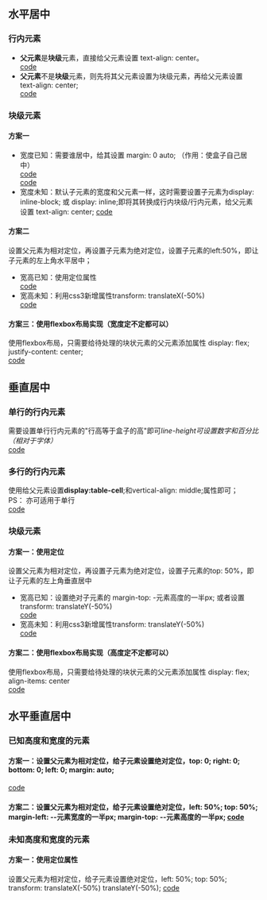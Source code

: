 ## 水平居中  
### 行内元素  
* **父元素**是**块级**元素，直接给父元素设置 text-align: center。  
[code](./center/horizontalLineWithBlockParentTest.html)  
* **父元素**不是**块级**元素，则先将其父元素设置为块级元素，再给父元素设置 text-align: center;  
[code](./center/horizontalLineWithBlockParentTest.html)  
### 块级元素  
#### 方案一  
* 宽度已知：需要谁居中，给其设置 margin: 0 auto; （作用：使盒子自己居中）  
[code](./center/horizontalBlockWithMarginAndNumberTest.html)  
[code](./center/horizontalBlockWithMarginAndPercentageTest.html)  
* 宽度未知：默认子元素的宽度和父元素一样，这时需要设置子元素为display: inline-block; 或 display: inline;即将其转换成行内块级/行内元素，给父元素设置 text-align: center; 
[code](./center/horizontalBlockUnknowWidthAndHeightTest.html)  
#### 方案二  
设置父元素为相对定位，再设置子元素为绝对定位，设置子元素的left:50%，即让子元素的左上角水平居中； 
* 宽高已知：使用定位属性  
[code](./center/horizontalWithPositionKnowWidthAndHeight.html)  
* 宽高未知：利用css3新增属性transform: translateX(-50%)  
[code](./center/horizontalBlockUnknowWidthAndHeightTest.html)  
#### 方案三：使用flexbox布局实现（宽度定不定都可以） 
使用flexbox布局，只需要给待处理的块状元素的父元素添加属性 display: flex; justify-content: center;  
[code](./center/horizontalBlockWithFlex.html)  
## 垂直居中  
### 单行的行内元素  
需要设置单行行内元素的"行高等于盒子的高"即可*line-height可设置数字和百分比（相对于字体）*  
[code](./center/verticalLineWithLineHeight.html)  
### 多行的行内元素  
使用给父元素设置**display:table-cell**;和vertical-align: middle;属性即可；   
PS： 亦可适用于单行   
[code](./center/verticalMultiLineWithLineHeight.html)  
### 块级元素  
#### 方案一：使用定位  
设置父元素为相对定位，再设置子元素为绝对定位，设置子元素的top: 50%，即让子元素的左上角垂直居中  
* 宽高已知：设置绝对子元素的 margin-top: -元素高度的一半px; 或者设置transform: translateY(-50%)  
[code](./center/verticalBlockWithLineHeight.html)    
* 宽高未知：利用css3新增属性transform: translateY(-50%)  
[code](./center/verticalBlockWithPositionUnkonwLineHeight.html)  
#### 方案二：使用flexbox布局实现（高度定不定都可以）  
使用flexbox布局，只需要给待处理的块状元素的父元素添加属性 display: flex; align-items: center  
[code](./center/verticalLineWithFlex.html)  
##  水平垂直居中  
### 已知高度和宽度的元素  
#### 方案一：设置父元素为相对定位，给子元素设置绝对定位，top: 0; right: 0; bottom: 0; left: 0; margin: auto;  
[code](./center/horizontalAndVerticalWithPostionAndMargin.html)  
#### 方案二：设置父元素为相对定位，给子元素设置绝对定位，left: 50%; top: 50%; margin-left: --元素宽度的一半px; margin-top: --元素高度的一半px; [code](./center/horizontalAndVerticalWithPostionAndMargin2.html)    
### 未知高度和宽度的元素  
#### 方案一：使用定位属性
设置父元素为相对定位，给子元素设置绝对定位，left: 50%; top: 50%; transform: translateX(-50%) translateY(-50%);  [code](./center/horizontalAndVerticalWithPostionAndMarginUnknowWidthAndHeight.html)    


